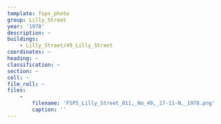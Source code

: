 ```yaml
---
template: fsps_photo
group: Lilly_Street
year: '1978'
description: ~
buildings:
    - Lilly_Street/49_Lilly_Street
coordinates: ~
heading: ~
classification: ~
section: ~
cell: ~
film_roll: ~
files:
    -
        filename: 'FSPS_Lilly_Street_011,_No_49,_17-11-N,_1978.png'
        caption: ''
---
```

